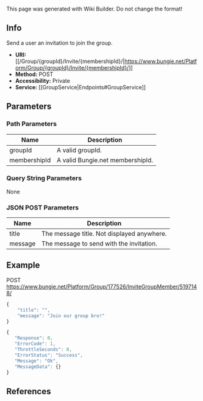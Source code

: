 <span class="wiki-builder">This page was generated with Wiki Builder. Do not change the format!</span>

## Info
Send a user an invitation to join the group.
* **URI:** [[/Group/{groupId}/Invite/{membershipId}/|https://www.bungie.net/Platform/Group/{groupId}/Invite/{membershipId}/]]
* **Method:** POST
* **Accessibility:** Private
* **Service:** [[GroupService|Endpoints#GroupService]]

## Parameters
### Path Parameters
Name | Description
---- | -----------
groupId | A valid groupId.
membershipId | A valid Bungie.net membershipId.

### Query String Parameters
None

### JSON POST Parameters
Name | Description
---- | -----------
title | The message title. Not displayed anywhere.
message | The message to send with the invitation.

## Example
POST https://www.bungie.net/Platform/Group/177526/InviteGroupMember/5197148/
```javascript
{
    "title": "",
    "message": "Join our group bro!"
}
```
 ```javascript
{
    "Response": 0,
    "ErrorCode": 1,
    "ThrottleSeconds": 0,
    "ErrorStatus": "Success",
    "Message": "Ok",
    "MessageData": {}
}
```

## References
